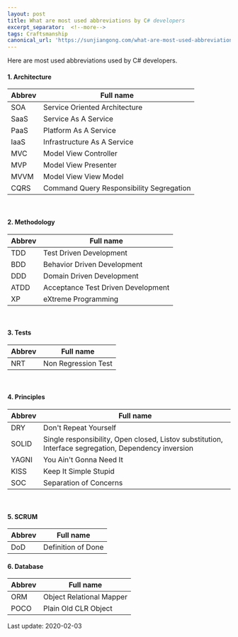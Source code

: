 ```yaml
---
layout: post
title: What are most used abbreviations by C# developers 
excerpt_separator:  <!--more-->
tags: Craftsmanship
canonical_url: 'https://sunjiangong.com/what-are-most-used-abbreviations-by-csharp-developers/'
---
```


Here are most used abbreviations used by C# developers.

<!--more-->

#### 1. Architecture

| Abbrev | Full name |
| --- | --- |
| SOA | Service Oriented Architecture |
| SaaS | Service As A Service |
| PaaS | Platform As A Service |
| IaaS | Infrastructure As A Service |
| MVC | Model View Controller |
| MVP | Model View Presenter |
| MVVM | Model View View Model |
| CQRS | Command Query Responsibility Segregation |

<br/>

#### 2. Methodology

| Abbrev | Full name |
| --- | --- |
| TDD | Test Driven Development |
| BDD | Behavior Driven Development |
| DDD | Domain Driven Development |
| ATDD | Acceptance Test Driven Development |
| XP | eXtreme Programming |

<br/>

#### 3. Tests

| Abbrev | Full name |
| --- | --- |
| NRT | Non Regression Test |

<br/>

#### 4. Principles

| Abbrev | Full name |
| --- | --- |
| DRY | Don't Repeat Yourself |
| SOLID | Single responsibility, Open closed, Listov substitution, Interface segregation, Dependency inversion |
| YAGNI | You Ain't Gonna Need It |
| KISS | Keep It Simple Stupid |
| SOC | Separation of Concerns |

<br/>

#### 5. SCRUM

| Abbrev | Full name |
| --- | --- |
| DoD | Definition of Done |

#### 6. Database

| Abbrev | Full name |
| --- | --- |
| ORM | Object Relational Mapper |
| POCO | Plain Old CLR Object |



Last update: 2020-02-03